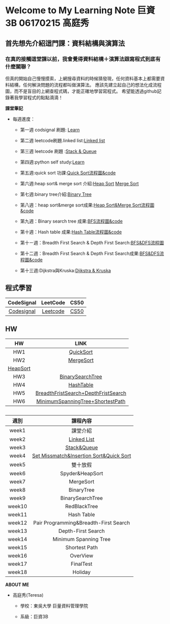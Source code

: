 # Welcome to My Learning Note 巨資3B 06170215 高庭秀
## 首先想先介紹這門課：資料結構與演算法

### 在真的接觸這堂課以前，我會覺得資料結構＋演算法跟寫程式到底有什麼關聯？
但真的開始自己慢慢摸索，上網搜尋資料的時候猜發現，任何資料基本上都需要資料結構，任何解決問題的流程都叫做演算法。
應該先建立起自己的想法化成流程圖，而不是盲目的上網查程式碼，才能正確地學習寫程式。
希望能透過github記錄著我學習程式的點點滴滴！


**課堂筆記**

* 每週進度：
   * 第一週 codsignal 刷題: [Learn](https://github.com/Teresakao0421/teresa/tree/master/week1) 
   * 第二週 leetcode刷題.linked list:[Linked list](https://github.com/Teresakao0421/teresa/tree/master/week2)

   * 第三週 leetcode 刷題 :[Stack & Queue](https://github.com/Teresakao0421/teresa/tree/master/week3)

   * 第四週:python self study:[Learn](https://github.com/Teresakao0421/teresa/tree/master/week4)

   * 第五週:quick sort 功課:[Quick Sort流程圖&code](https://github.com/Teresakao0421/teresa/tree/master/quick%20sort)

   * 第六週:heap sort& merge sort 介紹:[Heap Sort](https://github.com/Teresakao0421/teresa/tree/master/heap%20sort)
                                   [Merge Sort](https://github.com/Teresakao0421/teresa/tree/master/merge%20sort)
   * 第七週:binary tree介紹:[Binary Tree](https://github.com/Teresakao0421/teresa/tree/master/binary%20tree)
   * 第八週：heap sort&merge sort成果:[Heap Sort&Merge Sort流程圖&code](https://github.com/Teresakao0421/teresa/tree/master/HW2)
   * 第九週：Binary search tree 成果:[BFS流程圖&code](https://github.com/Teresakao0421/teresa/tree/master/HW3)
   * 第十週：Hash table 成果:[Hash Table流程圖&code](https://github.com/Teresakao0421/teresa/tree/master/HW4)
   * 第十ㄧ週：Breadth First Search & Depth First Search:[BFS&DFS流程圖](https://github.com/Teresakao0421/teresa/tree/master/HW)
   * 第十二週：Breadth First Search & Depth First Search成果:[BFS&DFS流程圖&code](https://github.com/Teresakao0421/teresa/tree/master/HW5)
   * 第十三週:Dijkstra與Kruska:[Dijkstra & Kruska](https://github.com/Teresakao0421/teresa/tree/master/HW6)

## 程式學習
| CodeSignal | LeetCode | CS50 |
| :---: | :---: | :---: |
| [Codesignal](https://github.com/hans0517/hans/tree/master/Codesignal) | [Leetcode](https://github.com/hans0517/hans/tree/master/Leetcode) | [CS50](https://github.com/hans0517/hans/tree/master/CS50)

## HW
| HW        | LINK           | 
| :---: | :---: | 
| HW1 | [QuickSort](https://github.com/Teresakao0421/teresa/tree/master/quick%20sort) |
| HW2 | [MergeSort](https://github.com/Teresakao0421/teresa/tree/master/merge%20sort)
        [HeapSort](https://github.com/Teresakao0421/teresa/tree/master/heap%20sort)|
| HW3 | [BinarySearchTree](https://github.com/hans0517/hans/tree/master/HW3) | 
| HW4 | [HashTable](https://github.com/hans0517/hans/tree/master/HW4) |
| HW5 | [BreadthFristSearch+DepthFristSearch](https://github.com/hans0517/hans/tree/master/HW5) |
| HW6 | [MinimumSpanningTree+ShortestPath](https://github.com/hans0517/hans/tree/master/HW6) |

## 
| 週別        | 課程內容           | 
| :---: | :---: | 
| week1 | 課堂介紹 | 
| week2 | [Linked List](https://github.com/hans0517/hans/tree/master/week2) | 
| week3 | [Stack&Queue](https://github.com/hans0517/hans/tree/master/week3) | 
| week4 | [Set Missmatch&Insertion Sort&Quick Sort](https://github.com/hans0517/hans/tree/master/week4) | 
| week5 | 雙十放假 | 
| week6 | Spyder&HeapSort | 
| week7 | MergeSort | 
| week8 | BinaryTree | 
| week9 | BinarySearchTree | 
| week10 | RedBlackTree |
| week11 | Hash Table | BinaryTree |
| week12 | Pair Programming&Breadth-First Search | BinarySearchTree |
| week13 | Depth-First Search |
| week14 | Minimum Spanning Tree |
| week15 | Shortest Path |
| week16 | OverView |
| week17 | FinalTest |
| week18 | Holiday |


**ABOUT ME**

* 高庭秀(Teresa)
  
  * 學校：東吳大學 巨量資料管理學院
  
  * 系級：巨資3B
  
  
